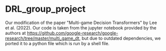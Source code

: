 # DRL_group_project
Our modification of the paper "Multi-game Decision Transformers" by Lee et al. (2022). Our code is taken from the jupyter notebook provided by the authors at https://github.com/google-research/google-research/tree/master/multi_game_dt, but due to outdated dependencies, we ported it to a python file which is run by a shell file.
